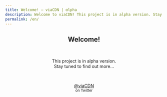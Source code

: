 ```yaml
---
title: Welcome! – viaCDN | αlpha
description: Welcome to viaCDN! This project is in alpha version. Stay tuned to find out more...
permalink: /en/
---
```


<center>
<h2>Welcome!</h2>
<br/>
<p>This project is in alpha version. <br/>Stay tuned to find out more...</p>
<br/>
<p><a href="https://twitter.com/viaCDN" target="_blank">@viaCDN</a> <br/><small>on Twitter</small></p>
<br/>
<br/>
</center>
